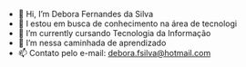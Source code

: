 - 👋 Hi, I’m  Debora Fernandes  da Silva
- 👀 I estou em  busca de conhecimento na área de tecnologi
- 🌱 I’m currently  cursando  Tecnologia da Informação
- 💞️ I’m  nessa caminhada de aprendizado
- 📫 Contato pelo e-mail: debora.fsilva@hotmail.com

<!---
Deborafsilva/Deborafsilva is a ✨ special ✨ repository because its `README.md` (this file) appears on your GitHub profile.
You can click the Preview link to take a look at your changes.
--->
